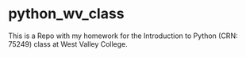 # python_wv_class
This is a Repo with my homework for the Introduction to Python (CRN: 75249) class at West Valley College.
